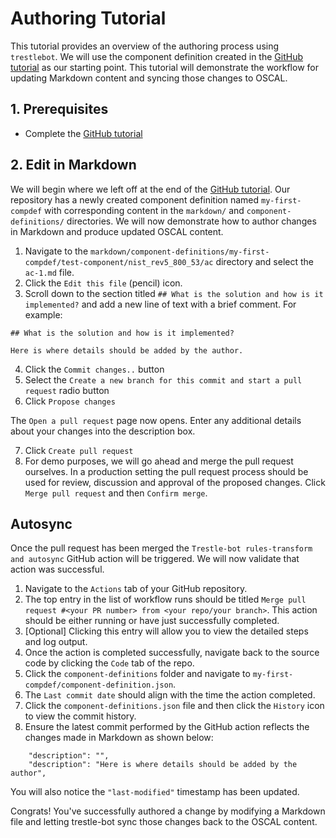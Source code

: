 # Authoring Tutorial

This tutorial provides an overview of the authoring process using `trestlebot`.  We will use the component definition created in the [GitHub tutorial](https://redhatproductsecurity.github.io/trestle-bot/tutorials/github/) as our starting point.  This tutorial will demonstrate the workflow for updating Markdown content and syncing those changes to OSCAL.

## 1. Prerequisites

- Complete the [GitHub tutorial](https://redhatproductsecurity.github.io/trestle-bot/tutorials/github/)


## 2. Edit in Markdown

We will begin where we left off at the end of the [GitHub tutorial](https://redhatproductsecurity.github.io/trestle-bot/tutorials/github/).  Our repository has a newly created component definition named `my-first-compdef` with corresponding content in the `markdown/` and `component-definitions/` directories.  We will now demonstrate how to author changes in Markdown and produce updated OSCAL content.

1. Navigate to the `markdown/component-definitions/my-first-compdef/test-component/nist_rev5_800_53/ac` directory and select the `ac-1.md` file.
2. Click the `Edit this file` (pencil) icon.
3. Scroll down to the section titled `## What is the solution and how is it implemented?` and add a new line of text with a brief comment.  For example:

```
## What is the solution and how is it implemented?

Here is where details should be added by the author.
```

4. Click the `Commit changes..` button
5. Select the `Create a new branch for this commit and start a pull request` radio button
6. Click `Propose changes`


The `Open a pull request` page now opens.  Enter any additional details about your changes into the description box.

7. Click `Create pull request`
8. For demo purposes, we will go ahead and merge the pull request ourselves.  In a production setting the pull request process should be used for review, discussion and approval of the proposed changes.  Click `Merge pull request` and then `Confirm merge`.


## Autosync

Once the pull request has been merged the `Trestle-bot rules-transform and autosync` GitHub action will be triggered. We will now validate that action was successful.

1. Navigate to the `Actions` tab of your GitHub repository.
2. The top entry in the list of workflow runs should be titled `Merge pull request #<your PR number> from <your repo/your branch>`.  This action should be either running or have just successfully completed.
3. [Optional] Clicking this entry will allow you to view the detailed steps and log output.
4. Once the action is completed successfully, navigate back to the source code by clicking the `Code` tab of the repo.
5. Click the `component-definitions` folder and navigate to `my-first-compdef/component-definition.json`.
5. The `Last commit date` should align with the time the action completed.
6. Click the `component-definitions.json` file and then click the `History` icon to view the commit history.
7. Ensure the latest commit performed by the GitHub action reflects the changes made in Markdown as shown below:

```
    "description": "",
    "description": "Here is where details should be added by the author",
```

You will also notice the `"last-modified"` timestamp has been updated.


Congrats!  You've successfully authored a change by modifying a Markdown file and letting trestle-bot sync those changes back to the OSCAL content.

